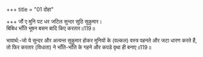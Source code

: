 +++
title = "01 दोहा"

+++
जौं ए मुनि पट धर जटिल सुन्दर सुठि सुकुमार।  
बिबिध भाँति भूषन बसन बादि किए करतार॥119॥  

भावार्थ:-जो ये सुन्दर और अत्यन्त सुकुमार होकर मुनियों के (वल्कल) वस्त्र पहनते और जटा धारण करते हैं, तो फिर करतार (विधाता) ने भाँति-भाँति के गहने और कपडे वृथा ही बनाए॥119॥  



